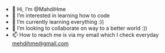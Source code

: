 - 👋 Hi, I’m @MahdiHme
- 👀 I’m interested in learning how to code
- 🌱 I’m currently learning everything :))
- 💞️ I’m looking to collaborate on way to a better world :))
- 📫 How to reach me is via my email which I check everyday mehdihme@gmail.com

<!---
MahdiHme/MahdiHme is a ✨ special ✨ repository because its `README.md` (this file) appears on your GitHub profile.
You can click the Preview link to take a look at your changes.
--->
